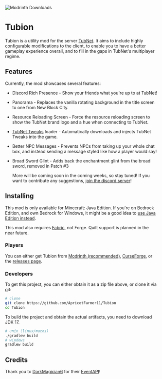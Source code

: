![Modrinth Downloads](https://img.shields.io/modrinth/dt/tubion?label=modrinth%20downloads&style=for-the-badge)
# Tubion
Tubion is a utility mod for the server [TubNet](https://forums.tubnet.gg/). It aims to include highly configurable modifications to the client, to enable you to have a better gameplay experience overall, and to fill in the gaps in TubNet's multiplayer regime.

## Features
Currently, the mod showcases several features:

* Discord Rich Presence - Show your friends what you're up to at TubNet!
* Panorama - Replaces the vanilla rotating background in the title screen to one from New Block City.
* Resource Reloading Screen - Force the resource reloading screen to show the TubNet brand logo and a hue when connecting to TubNet.
* [TubNet Tweaks](https://modrinth.com/resourcepack/tubnet-tweaks) loader - Automatically downloads and injects TubNet Tweaks into the game.
* Better NPC Messages - Prevents NPCs from taking up your whole chat box, and instead sending a message styled like how a player would say!
* Broad Sword Glint - Adds back the enchantment glint from the broad sword, removed in Patch #3
  
    More will be coming soon in the coming weeks, so stay tuned! If you want to contribute any suggestions, [join the discord server](https://dsc.gg/apricotfarmer11)!
## Installing
This mod is only available for Minecraft: Java Edition. If you're on Bedrock Edition, and own Bedrock for Windows, it might be a good idea to [use Java Edition instead](https://help.minecraft.net/hc/en-us/articles/4607523809933-Buy-Minecraft-PC-Bundle-Get-Both-Games-).

This mod also requires [Fabric](https://fabricmc.net/), not Forge. Quilt support is planned in the near future.

### Players
You can either get Tubion from [Modrinth (recommended)](https://modrinth.com/mod/tubion), [CurseForge](https://curseforge.com/minecraft/mc-mods/tubion), or the [releases page](https://github.com/ApricotFarmer11/Tubion/releases).

### Developers
To get this project, you can either obtain it as a zip file above, or clone it via git:
```bash
# clone
git clone https://github.com/ApricotFarmer11/Tubion
cd Tubion
```
To build the project and obtain the actual artifacts, you need to download JDK 17.
```bash
# unix (linux/macos)
./gradlew build
# windows
gradlew build
```

## Credits
Thank you to [DarkMagician6](https://bitbucket.org/DarkMagician6/) for their [EventAPI](https://bitbucket.org/DarkMagician6/eventapi/)!

